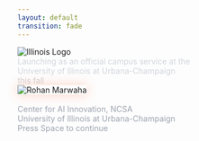 ```yaml
---
layout: default
transition: fade
---
```


<!-- # Illinois Chat
## Your AI Teaching & Learning Assistant -->

<!-- Theme Toggle Component -->
<ThemeToggle />

<div class="flex flex-col items-center justify-center h-full">
  <!-- Illinois Chat Logo Container -->
  <div class="flex items-center justify-center mb-12">
    <!-- I Logo -->
    <img 
      src="/images/logo_illinois.png" 
      alt="Illinois Logo" 
      class="h-24 w-auto mr-4"
    />
    <!-- Illinois Chat Text -->
    <a href="https://chat.illinois.edu" target="_blank" class="montserrat-heading text-6xl md:text-7xl lg:text-8xl font-bold theme-text-primary hover:text-orange-500 transition-colors no-underline cursor-pointer" style="border-bottom: none;">
      Illinois Chat
    </a>
  </div>
  
  <!-- Subtitle -->
  <div class="montserrat-paragraph text-xl md:text-2xl theme-text-secondary mb-16 max-w-4xl leading-relaxed text-center">
    Launching as an official campus service at the
    <br />University of Illinois at Urbana-Champaign
    <br />this fall
  </div>
  
  <!-- Presenter Information -->
  <div class="flex items-center gap-8">
    <img 
      src="/images/Rohan Marwaha.jpeg" 
      alt="Rohan Marwaha" 
      class="w-24 h-24 md:w-28 md:h-28 rounded-full border-4 border-orange-500 shadow-lg theme-profile-image"
    />
    <div class="text-left">
      <div class="montserrat-heading text-xl md:text-2xl font-semibold theme-text-primary mb-3">
        Rohan Marwaha
      </div>
      <div class="montserrat-paragraph theme-text-muted text-base md:text-lg">
        Center for AI Innovation, NCSA
      </div>
      <div class="montserrat-paragraph theme-text-muted text-sm md:text-base opacity-75">
        University of Illinois at Urbana-Champaign
      </div>
    </div>
  </div>
  
  <!-- Navigation hint -->
  <div 
    @click="$slidev.nav.next" 
    class="absolute bottom-8 left-1/2 transform -translate-x-1/2 
           montserrat-paragraph theme-text-muted text-sm md:text-base 
           hover:text-orange-500 transition-colors cursor-pointer
           flex items-center gap-2"
  >
    Press Space to continue
    <carbon:arrow-right class="text-lg" />
  </div>
</div>

<style>
/* Custom styling for the title slide with theme support */
.slidev-page {
  background: var(--theme-bg-primary, linear-gradient(135deg, #1a1a1a 0%, #2d2d2d 100%));
  min-height: 100vh;
  transition: background 0.3s ease-in-out;
}

/* Enhanced logo styling with theme-aware Illinois colors */
.montserrat-heading {
  /* Light mode: Blue gradient */
  background: linear-gradient(135deg, var(--illinois-blue) 0%, #0891b2 50%, var(--illinois-blue) 100%);
  -webkit-background-clip: text;
  -webkit-text-fill-color: transparent;
  background-clip: text;
  text-shadow: none;
  transition: background 0.3s ease-in-out;
}

/* Dark mode: Orange gradient */
.dark .montserrat-heading {
  background: linear-gradient(135deg, var(--illinois-orange) 0%, #f7931e 50%, var(--illinois-orange) 100%);
  -webkit-background-clip: text;
  -webkit-text-fill-color: transparent;
  background-clip: text;
}

/* Theme-based text colors */
.theme-text-primary {
  color: var(--theme-text-primary, #ffffff);
  transition: color 0.3s ease-in-out;
}

.theme-text-secondary {
  color: var(--theme-text-secondary, #d1d5db);
  transition: color 0.3s ease-in-out;
}

.theme-text-muted {
  color: var(--theme-text-muted, #9ca3af);
  transition: color 0.3s ease-in-out;
}

/* Profile image with theme-aware border */
.theme-profile-image {
  border-color: var(--theme-accent-orange, #ff6b35) !important;
  transition: border-color 0.3s ease-in-out;
}

/* Responsive adjustments */
@media (max-width: 768px) {
  .montserrat-heading {
    font-size: 2.5rem !important;
  }
}

/* Subtle animation for the profile image */
@keyframes pulse-glow {
  0%, 100% {
    box-shadow: 0 0 20px rgba(255, 107, 53, 0.3);
  }
  50% {
    box-shadow: 0 0 30px rgba(255, 107, 53, 0.5);
  }
}

.theme-profile-image {
  animation: pulse-glow 3s ease-in-out infinite;
}

/* Light theme adjustments */
:root.theme-light .theme-profile-image {
  animation: pulse-glow-light 3s ease-in-out infinite;
}

@keyframes pulse-glow-light {
  0%, 100% {
    box-shadow: 0 0 15px rgba(19, 41, 75, 0.2);
  }
  50% {
    box-shadow: 0 0 25px rgba(19, 41, 75, 0.3);
  }
}
</style>


<!--
Title slide for Illinois Chat presentation
Event: Summer of AI @ CITL, July 2, 2025
Presenter: Rohan Marwaha, Research Software Engineer at NCSA
Using standard Tailwind classes for compatibility
--> 